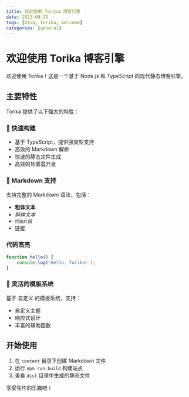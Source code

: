 ```yaml
---
title: 欢迎使用 Torika 博客引擎
date: 2023-09-25
tags: [blog, torika, welcome]
categories: [general]
---
```


# 欢迎使用 Torika 博客引擎

欢迎使用 Torika！这是一个基于 Node.js 和 TypeScript 的现代静态博客引擎。

## 主要特性

Torika 提供了以下强大的特性：

### 🚀 快速构建

- 基于 TypeScript，提供强类型支持
- 高效的 Markdown 解析
- 快速的静态文件生成
- 高效的热重载开发

### 📝 Markdown 支持

支持完整的 Markdown 语法，包括：

- **粗体文本**
- *斜体文本*
- `代码片段`
- [链接](https://example.com)

### 代码高亮

```javascript
function hello() {
    console.log('Hello, Torika!');
}
```

### 🎨 灵活的模板系统

基于 自定义 的模板系统，支持：

- 自定义主题
- 响应式设计
- 丰富的辅助函数

## 开始使用

1. 在 `content` 目录下创建 Markdown 文件
2. 运行 `npm run build` 构建站点
3. 查看 `dist` 目录中生成的静态文件

享受写作的乐趣吧！